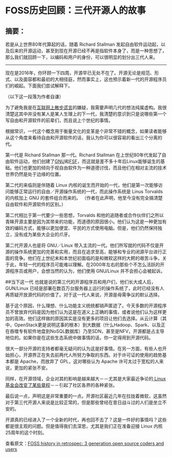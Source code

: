 # FOSS历史回顾：三代开源人的故事 

## 摘要：

若是从上世界80年代算起的话，随着 Richard Stallman 发起自由软件运动起，以及后来的开源运动，甚至到现在开源已经不再是指软件本身了，而是一种思想了，那么我们就回顾一下，以编码和用户的身份，可以很明显的划分出三代人来。

--------------------------------------------------

现在是2016年，你环顾一下四周，开源早已无处不在了。开源无论是规范、形式、以及面容都和最初的大相径庭，然而事实上，这也预示着新一代的开源程序员们的崛起。下面我们尝试解释下。

（以下这一段落为作者自谦）

为了避免我是在[互联网上散步谎言](https://xkcd.com/386/)的嫌疑，我需要声明几代的想法纯属虚构。我很清楚这其中并没有某人是某人生理上的下一代，我清楚的意识到只是说哪些第一个写自由和开源软件的前辈们，而且说上个世纪的事情。

根据常识，一代这个概念用于衡量文化的变革是个非常不错的概念，如果读者能够从这个角度来看待自由和开源软件的话，我认为你可以很容易的看出三个分离的代。

第一代是 Richard Stallman 那一代。Richard Stallman 在上世纪80年代发起了自由软件运动，他们创建了[GNU](http://gnu.org/)和[FSF](http://fsf.org/)，而这就是差不多十年后Linux能够诞生的基础。他们也更加的倾向于视自由软件为一种道德讨伐，而且他们在相对主流的技术世界仍然是处于边缘的位置。

第二代的来临则是伴随着 Linux 内核的诞生而开始的一代，他们是第一次能够访问能够正常运行的自由／开源操作系统的一代，而此操作系统是 Linus Torvalds 的内核加上 GNU 的套件组合而来的。
（作者在此声明，他至今没有完全搞清楚自由软件和开源软件的区别。）

第二代相比于第一代要少一些思想，Torvalds 和他的追随者或合作伙伴们之所以青睐开源主要是因为其带来的功能，而道德的原因很小。他们认为这是一种更加有效的编码方式，能够以更加便宜、平民的方式使用电脑。但是，他们仍然保持独立，没有成为某些大企业的爪牙。

第二代开源人也是将 GNU／Linux 带入主流的一代。他们所写就的代码不仅是开源的操作系统更加的完善和实用，而且在追求至高，能够和专业的闭源平台进行正面的竞争。他们在上世纪末和本世纪初面临的是和微软这样的大鳄的艰苦斗争，关于此，年轻一代的程序员可能难以理解。在2000年左右的那些个不怎么活跃的开源程序员或用户，会想当然的认为，他们使用 GNU/Linux 并不会担心会被起诉。

##当下这一代
也就是说的第三代的开源程序员和用户们，他们长大成人后，GUN/Linux 已经是部署在数百万台服务器上运行的操作系统了，此时已经没有人再质疑开放源代码的价值了。对于这一代人来说，开源是毋需争议的默认选择。

基于这个原因，什么理想、什么功能主义统统都销声匿迹了。今天多数的开源程序员不曾放弃代码是因为他们认为这是在道义上正确的事情，或者说他们认为这样更加的高效。他们这样做的原因其实是没有更多的项目让他们去选择。从云计算（其中，OpenStack更是说明这事的根本）到大数据（什么Hadoop、Spark、以及正在吞噬专有软件地盘到NoSQL数据库）乃至SDN，甚至是NFV，开源都是占主导地位的。如果你是在这些生态系统中做事情的话，你一定得用到开源代码。

很大一部分开源的支持者都毫无疑问的认为这是好事情。在另一方面，有些人也开始担心，开源界正在失去前两代人所努力争取的东西。对于许可证的使用的趋势基本都是 Apache，而放弃了 GPL，这对哪些认为 Apache 许可太过于宽松的人来说，更加的紧张不安。

同样，在开源领域，企业对其的影响是越来越大－－尤其是大家最近争论的[ Linux 基金会改变了某些章程](http://thevarguy.com/open-source-application-software-companies/has-linux-foundation-sold-out-vmware-probably-not)－－引起了社区各界的各种紧张。

最后说一点，声明这是非常重要的一点。开源社区最近几年在拉拢着微软，这虽然对于第三代开源人来说是比较正常的，但是那些曾经在昔日战斗过的人们是坐立不安的。

开源真的已经进入了一个全新的时代，再也回不去了？这是一件好的事情吗？这些都是很主观的问题。但是值得我们去深思，尤其是我们正在准备迎接 Linux 内核25周年的这个时刻。


查看原文：[FOSS history in retrospec: 3 generation open source coders and users](http://thevarguy.com/open-source-application-software-companies/foss-history-retrospect-3-generations-open-source-coders-)


